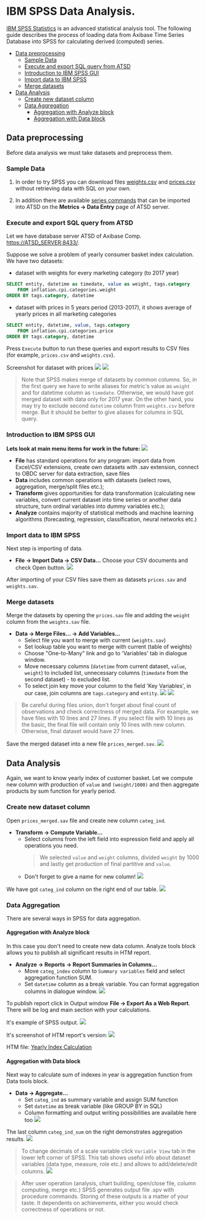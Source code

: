 # IBM SPSS Data Analysis.

[IBM SPSS Statistics](https://www.ibm.com/analytics/us/en/technology/spss/) is an advanced statistical analysis tool. The following guide describes the process of loading data from Axibase Time Series Database into SPSS for calculating derived (computed) series.

* [Data preprocessing](#data-preprocessing)
  * [Sample Data](#sample-data)
  * [Execute and export SQL query from ATSD](#execute-and-export-sql-query-from-atsd)
  * [Introduction to IBM SPSS GUI](#introduction-to-ibm-spss-gui)
  * [Import data to IBM SPSS](#import-data-to-ibm-spss)
  * [Merge datasets](#merge-datasets)
* [Data Analysis](#data-analysis)
  * [Create new dataset column](#create-new-dataset-column)
  * [Data Aggregation](#data-aggregation)
    * [Aggregation with Analyze block](#aggregation-with-analyze-block)
    * [Aggregation with Data block](#aggregation-with-data-block)

## Data preprocessing

Before data analysis we must take datasets and preprocess them.

### Sample Data

1. In order to try SPSS you can download files [weights.csv](resources/weights.csv) and [prices.csv](resources/prices.csv) without retrieving data with SQL on your own.

2. In addition there are available [series commands](resources/commands.txt) that can be imported into ATSD on the **Metrics -> Data Entry** page of ATSD server.


### Execute and export SQL query from ATSD

Let we have database server ATSD of Axibase Comp. [https://ATSD_SERVER:8433/](https://ATSD_SERVER:8433/).

Suppose we solve a problem of yearly consumer basket index calculation. We have two datasets:

 * dataset with weights for every marketing category (to 2017 year)

```sql
SELECT entity, datetime as timedate, value as weight, tags.category 
    FROM inflation.cpi.categories.weight 
ORDER BY tags.category, datetime
```
 * dataset with prices in 5 years period (2013-2017), it shows average of yearly prices in all marketing categories

```sql
SELECT entity, datetime, value, tags.category 
    FROM inflation.cpi.categories.price 
ORDER BY tags.category, datetime
```
Press `Execute` button to run these queries and export results to CSV files (for example, `prices.csv` and `weights.csv`).

Screenshot for dataset with prices
![](resources/sql_run.png)
![](resources/sql_export.png)

> Note that SPSS makes merge of datasets by common columns. So, in the first query we have to write aliases for metric's value as `weight` and for datetime column as `timedate`. Otherwise, we would have got merged dataset with data only for 2017 year. On the other hand, you may try to exclude second `datetime` column from `weights.csv` before merge. But it should be better to give aliases for columns in SQL query.

### Introduction to IBM SPSS GUI

**Lets look at main menu items for work in the future:**
![](resources/ibm_spss_gui.png)
 * **File** has standard operations for any program: import data from Excel/CSV extensions, create own datasets with .sav extension, connect to OBDC server for data extraction, save files
 * **Data** includes common operations with datasets (select rows, aggregation, merge/split files etc.);
 * **Transform** gives opportunities for data transformation (calculating new variables, convert current dataset into time series or another data structure, turn ordinal variables into dummy variables etc.);
 * **Analyze** contains majority of statistical methods and machine learning algorithms (forecasting, regression, classification, neural networks etc.)

### Import data to IBM SPSS

Next step is importing of data.

* **File -> Import Data -> CSV Data...** Choose your CSV documents and check Open button.
![](resources/import_dataset.png)

After importing of your CSV files save them as datasets `prices.sav` and `weights.sav`.

### Merge datasets

Merge the datasets by opening  the `prices.sav` file and adding the `weight` column from the `weights.sav` file.

* **Data -> Merge Files... -> Add Variables...**
  * Select file you want to merge with current (`weights.sav`)
  * Set lookup table you want to merge with current (table of weights)
  * Choose "One-to-Many" link and go to 'Variables' tab in dialogue window.
  * Move necessary columns (`datetime` from current dataset, `value`, `weight`) to included list, unnecessary columns (`timedate` from the second dataset) - to excluded list. 
  * To select join key move your column to the field 'Key Variables', in our case, join columns are `tags.category` and `entity`.
![](resources/merge_p1.png)
![](resources/merge_p2.png)

> Be careful during files union, don't forget about final count of observations and check correctness of merged data. For example, we have files with 10 lines and 27 lines. If you select file with 10 lines as the basic, the final file will contain only 10 lines with new column. Otherwise, final dataset would have 27 lines.

Save the merged dataset into a new file `prices_merged.sav`.
![](resources/merged_data.png)

## Data Analysis

Again, we want to know yearly index of customer basket. Let we compute new column with production of `value` and `(weight/1000)` and then aggregate products by sum function for yearly period. 

### Create new dataset column

Open `prices_merged.sav` file and create new column `categ_ind`.

* **Transform -> Compute Variable...**  
  * Select columns from the left field into expression field and apply all operations you need. 
     > We selected `value` and `weight` columns, divided `weight` by 1000 and lastly get production of final partitive and `value`. 
  * Don't forget to give a name for new column!
![](resources/transform_compute_variable.png)

We have got `categ_ind` column on the right end of our table.
![](resources/create_new_column.png)

### Data Aggregation

   There are several ways in SPSS for data aggregation.
  
   #### Aggregation with Analyze block

   In this case you don't need to create new data column. Analyze tools block allows you to publish all significant results in HTM report.
    
   * **Analyze -> Reports -> Report Summaries in Columns...** 
      * Move `categ_index` column to `Summary variables` field and select aggregation function SUM. 
      * Set `datetime` column as a break variable. You can format aggregation columns in dialogue window.
    ![](resources/analysis_reports_summary_columns.png)
    
   To publish report click in Output window **File -> Export As a Web Report**.
    There will be log and main section with your calculations.
    
   It's example of SPSS output.
    ![](resources/htm_report_spss.png)
    
   It's screenshot of HTM report's version:
    ![](resources/htm_version_output.png)
    
   HTM file: [Yearly Index Calculation](resources/index_calculation.htm)
    
   #### Aggregation with Data block
    
   Next way to calculate sum of indexes in year is aggregation function from Data tools block.
    
   * **Data -> Aggregate...** 
      * Set `categ_ind` as summary variable and assign SUM function 
      * Set `datetime` as break variable (like GROUP BY in SQL)
      * Column formatting and output writing possibilities are available here too
    ![](resources/data_aggregate_data.png)
    
   The last column `categ_ind_sum` on the right demonstrates aggregation results.
    ![](resources/aggr_data_new_column.png)

> To change decimals of a scale variable click `Variable View` tab in the lower left corner of SPSS. This tab shows useful info about dataset variables (data type, measure, role etc.) and allows to add/delete/edit columns.
![](resources/variables_descr.png)

> After user operation (analysis, chart building, open/close file, column computing, merge etc.) SPSS generates output file .spv with procedure commands. Storing of these outputs is a matter of your taste. It dependents on achievements, either you would check correctness of operations or not.
